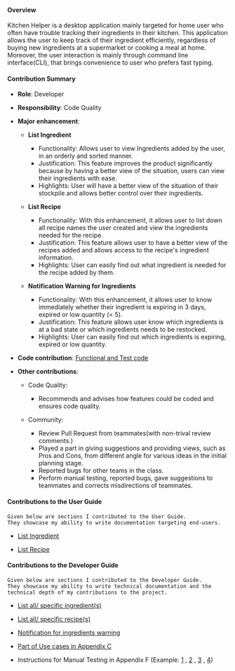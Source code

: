 #### Overview 
Kitchen Helper is a desktop application mainly targeted for home user who often have trouble tracking their ingredients in their kitchen. This application allows the user to keep track of their ingredient efficiently, regardless of buying new ingredients at a supermarket or cooking a meal at home. Moreover, the user interaction is mainly through command line interface(CLI), that brings convenience to user who prefers fast typing.

#### Contribution Summary   

+ **Role**: Developer

+ **Responsibility**: Code Quality
 
+ **Major enhancement**:
   + **List Ingredient**
      + Functionality: Allows user to view Ingredients added by the user, in an orderly and sorted manner.
      + Justification: This feature improves the product significantly because by having a better view of the situation, users can view their ingredients with ease.
      + Highlights: User will have a better view of the situation of their stockpile and allows better control over their ingredients. 
      
   + **List Recipe**
      + Functionality: With this enhancement, it allows user to list down all recipe names the user created and view the ingredients needed for the recipe. 
      + Justification: This feature allows user to have a better view of the recipes added and allows access to the recipe's ingredient information. 
      + Highlights: User can easily find out what ingredient is needed for the recipe added by them.  
      
   + **Notification Warning for Ingredients**
      + Functionality: With this enhancement, it allows user to know immediately whether their ingredient is expiring in 3 days, expired or low quantity (< 5). 
      + Justification: This feature allows user know which ingredients is at a bad state or which ingredients needs to be restocked. 
      + Highlights: User can easily find out which ingredients is expiring, expired or low quantity. 

      
+ **Code contribution**: [Functional and Test code](https://nus-cs2113-ay1920s2.github.io/tp-dashboard/#search=jensonwee&sort=groupTitle&sortWithin=title&since=2020-03-01&timeframe=commit&mergegroup=false&groupSelect=groupByRepos&breakdown=false)

+ **Other contributions**:
   + Code Quality:
     + Recommends and advises how features could be coded and ensures code quality.
     
   + Community:
     + Review Pull Request from teammates(with non-trival review comments.)
     + Played a part in giving suggestions and providing views, such as Pros and Cons, from different angle for various ideas in the initial planning stage.
     + Reported bugs for other teams in the class.
     + Perform manual testing, reported bugs, gave suggestions to teammates and corrects misdirections of teammates.
       
#### Contributions to the User Guide
```
Given below are sections I contributed to the User Guide.   
They showcase my ability to write documentation targeting end-users.
```
+ [List Ingredient](https://ay1920s2-cs2113t-m16-2.github.io/tp/UserGuide#332-list-ingredient-listingredient) 

+ [List Recipe](https://ay1920s2-cs2113t-m16-2.github.io/tp/UserGuide#342-list-recipes-listrecipe)


#### Contributions to the Developer Guide

```
Given below are sections I contributed to the Developer Guide. 
They showcase my ability to write technical documentation and the technical depth of my contributions to the project.
```

+ [List all/ specific ingredient(s)](https://ay1920s2-cs2113t-m16-2.github.io/tp/DeveloperGuide#412-list-all-specific-ingredients)

+ [List all/ specific recipe(s)](https://ay1920s2-cs2113t-m16-2.github.io/tp/DeveloperGuide#422-list-all-specific-recipes)

+ [Notification for ingredients warning](https://ay1920s2-cs2113t-m16-2.github.io/tp/DeveloperGuide#415-notification-for-ingredients-warning)

+ [Part of Use cases in Appendix C](https://ay1920s2-cs2113t-m16-2.github.io/tp/DeveloperGuide#appendix-c-value-proposition---use-cases)

+ Instructions for Manual Testing in Appendix F (Example: [1](https://ay1920s2-cs2113t-m16-2.github.io/tp/DeveloperGuide#f2-add-an-ingredient)
, [2](https://ay1920s2-cs2113t-m16-2.github.io/tp/DeveloperGuide#f5-search-for-ingredient)
, [3](https://ay1920s2-cs2113t-m16-2.github.io/tp/DeveloperGuide#f10-search-for-recipe)
, [4](https://ay1920s2-cs2113t-m16-2.github.io/tp/DeveloperGuide#f14-search-for-chore))
